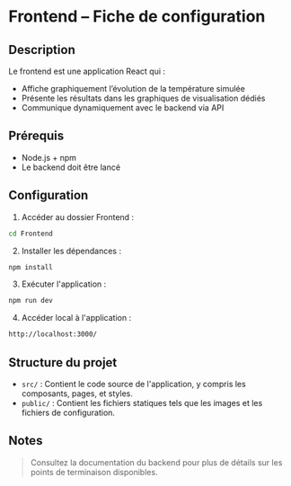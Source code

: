 # Frontend – Fiche de configuration

## Description
Le frontend est une application React qui :  
- Affiche graphiquement l’évolution de la température simulée  
- Présente les résultats dans les graphiques de visualisation dédiés  
- Communique dynamiquement avec le backend via API  

## Prérequis
- Node.js + npm
- Le backend doit être lancé

## Configuration

1. Accéder au dossier Frontend :  
```bash
cd Frontend
```

2. Installer les dépendances :  
```bash
npm install
```

3. Exécuter l'application :  
```bash
npm run dev
```

4. Accéder local à l'application :  
```bash
http://localhost:3000/
```

## Structure du projet

- `src/` : Contient le code source de l'application, y compris les composants, pages, et styles.
- `public/` : Contient les fichiers statiques tels que les images et les fichiers de configuration.

## Notes

> Consultez la documentation du backend pour plus de détails sur les points de terminaison disponibles.